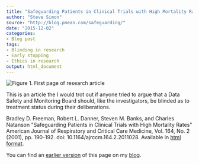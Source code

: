 ```yaml
---
title: "Safeguarding Patients in Clinical Trials with High Mortality Rates"
author: "Steve Simon"
source: "http://blog.pmean.com/safeguarding/"
date: "2015-12-02"
categories:
- Blog post
tags:
- Blinding in research
- Early stopping
- Ethics in research
output: html_document
---
```


![Figure 1. First page of research article](http://www.pmean.com/new-images/15/safeguarding01.png)

<div class="notes">

This is an article the I would trot out if anyone tried to argue that a Data Safety and Monitoring Board should, like the investigators, be blinded as to treatment status during their deliberations.

Bradley D. Freeman, Robert L. Danner, Steven M. Banks, and Charles Natanson "Safeguarding Patients in Clinical Trials with High Mortality Rates" American Journal of Respiratory and Critical Care Medicine, Vol. 164, No. 2 (2001), pp. 190-192. doi: 10.1164/ajrccm.164.2.2011028. Available in [html format][fre1].

You can find an [earlier version][sim1] of this page on my [blog][sim2].

[sim1]: http://blog.pmean.com/safeguarding/
[sim2]: http://blog.pmean.com

[fre1]: http://www.atsjournals.org/doi/full/10.1164/ajrccm.164.2.2011028

</div>
